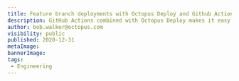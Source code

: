 ```yaml
---
title: Feature branch deployments with Octopus Deploy and Github Actions
description: GitHub Actions combined with Octopus Deploy makes it easy to create temporary infrastructure for feature branches.  This article will walk through the initial steps on getting everything configured.
author: bob.walker@octopus.com
visibility: public
published: 2020-12-31
metaImage: 
bannerImage: 
tags:
 - Engineering 
---
```


